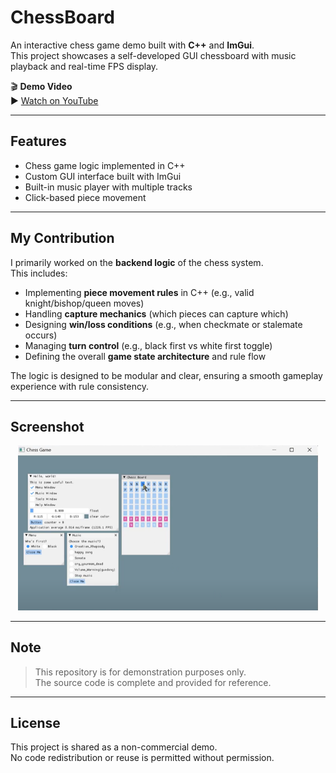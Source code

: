 # ChessBoard

An interactive chess game demo built with **C++** and **ImGui**.  
This project showcases a self-developed GUI chessboard with music playback and real-time FPS display.

🎬 **Demo Video**  
▶️ [Watch on YouTube](https://www.youtube.com/watch?v=EJJQqNtspAE)

---

## Features

- Chess game logic implemented in C++
- Custom GUI interface built with ImGui
- Built-in music player with multiple tracks
- Click-based piece movement

---

## My Contribution

I primarily worked on the **backend logic** of the chess system.  
This includes:

- Implementing **piece movement rules** in C++ (e.g., valid knight/bishop/queen moves)
- Handling **capture mechanics** (which pieces can capture which)
- Designing **win/loss conditions** (e.g., when checkmate or stalemate occurs)
- Managing **turn control** (e.g., black first vs white first toggle)
- Defining the overall **game state architecture** and rule flow

The logic is designed to be modular and clear, ensuring a smooth gameplay experience with rule consistency.

---

## Screenshot

<p align="center">
  <img src="https://github.com/tongyu0924/ChessBoard/blob/main/demo_image.png?raw=true" width="480" />
</p>

---

## Note

> This repository is for demonstration purposes only.  
> The source code is complete and provided for reference. 

---

## License

This project is shared as a non-commercial demo.  
No code redistribution or reuse is permitted without permission.

